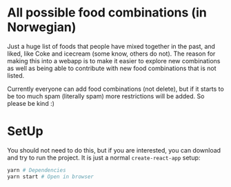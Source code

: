 # All possible food combinations (in Norwegian)

Just a huge list of foods that people have mixed together in the past, and liked, like Coke and icecream (some know, others do not). The reason for making this into a webapp is to make it easier to explore new combinations as well as being able to contribute with new food combinations that is not listed.

Currently everyone can add food combinations (not delete), but if it starts to be too much spam (literally spam) more restrictions will be added. So please be kind :)

# SetUp

You should not need to do this, but if you are interested, you can download and try to run the project. It is just a normal `create-react-app` setup:

```bash
yarn # Dependencies
yarn start # Open in browser
```
